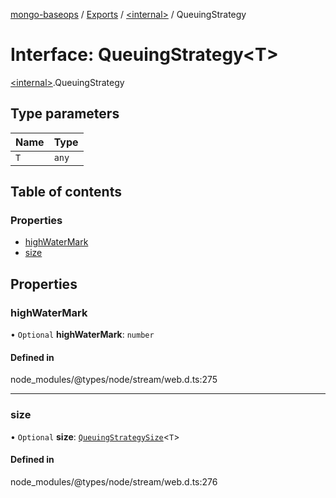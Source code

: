 [mongo-baseops](../README.md) / [Exports](../modules.md) / [\<internal\>](../modules/internal_.md) / QueuingStrategy

# Interface: QueuingStrategy\<T\>

[\<internal\>](../modules/internal_.md).QueuingStrategy

## Type parameters

| Name | Type |
| :------ | :------ |
| `T` | `any` |

## Table of contents

### Properties

- [highWaterMark](internal_.QueuingStrategy.md#highwatermark)
- [size](internal_.QueuingStrategy.md#size)

## Properties

### highWaterMark

• `Optional` **highWaterMark**: `number`

#### Defined in

node_modules/@types/node/stream/web.d.ts:275

___

### size

• `Optional` **size**: [`QueuingStrategySize`](internal_.QueuingStrategySize.md)\<`T`\>

#### Defined in

node_modules/@types/node/stream/web.d.ts:276
